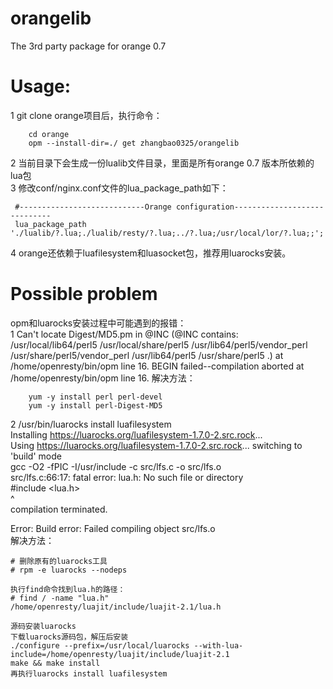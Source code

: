 #  orangelib
The 3rd party package for orange 0.7    

# Usage:
1 git clone orange项目后，执行命令：
```
    cd orange
    opm --install-dir=./ get zhangbao0325/orangelib
```
2 当前目录下会生成一份lualib文件目录，里面是所有orange 0.7 版本所依赖的lua包    
3 修改conf/nginx.conf文件的lua_package_path如下：
```
 #----------------------------Orange configuration-----------------------------
 lua_package_path './lualib/?.lua;./lualib/resty/?.lua;../?.lua;/usr/local/lor/?.lua;;';
```
4 orange还依赖于luafilesystem和luasocket包，推荐用luarocks安装。

# Possible problem 
opm和luarocks安装过程中可能遇到的报错：      
1 Can't locate Digest/MD5.pm in @INC (@INC contains: /usr/local/lib64/perl5 /usr/local/share/perl5 /usr/lib64/perl5/vendor_perl /usr/share/perl5/vendor_perl /usr/lib64/perl5 /usr/share/perl5 .) at /home/openresty/bin/opm line 16.
  BEGIN failed--compilation aborted at /home/openresty/bin/opm line 16.
解决方法：
```
	yum -y install perl perl-devel
	yum -y install perl-Digest-MD5
```

2 /usr/bin/luarocks install luafilesystem      
Installing https://luarocks.org/luafilesystem-1.7.0-2.src.rock...    
Using https://luarocks.org/luafilesystem-1.7.0-2.src.rock... switching to 'build' mode    
gcc -O2 -fPIC -I/usr/include -c src/lfs.c -o src/lfs.o    
src/lfs.c:66:17: fatal error: lua.h: No such file or directory    
 #include <lua.h>    
                 ^    
compilation terminated.    

Error: Build error: Failed compiling object src/lfs.o    
解决方法：
```
# 删除原有的luarocks工具
# rpm -e luarocks --nodeps

执行find命令找到lua.h的路径：
# find / -name "lua.h"
/home/openresty/luajit/include/luajit-2.1/lua.h

源码安装luarocks
下载luarocks源码包，解压后安装
./configure --prefix=/usr/local/luarocks --with-lua-include=/home/openresty/luajit/include/luajit-2.1
make && make install
再执行luarocks install luafilesystem
```
